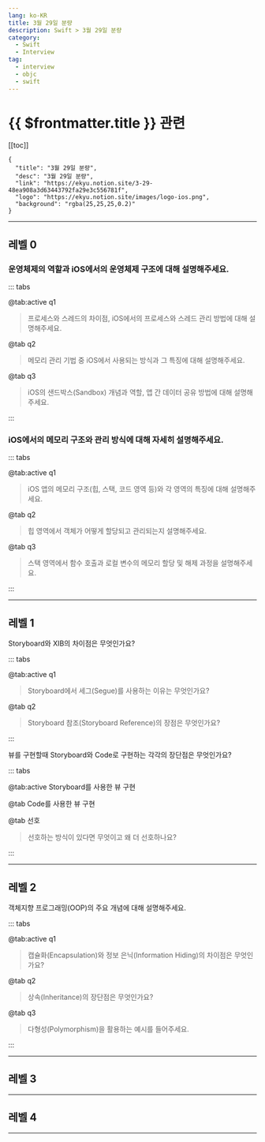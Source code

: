 ```yaml
---
lang: ko-KR
title: 3월 29일 분량
description: Swift > 3월 29일 분량
category: 
  - Swift
  - Interview
tag: 
  - interview
  - objc
  - swift
---
```


# {{ $frontmatter.title }} 관련

[[toc]]

```component VPCard
{
  "title": "3월 29일 분량",
  "desc": "3월 29일 분량",
  "link": "https://ekyu.notion.site/3-29-48ea908a3d63443792fa29e3c556781f",
  "logo": "https://ekyu.notion.site/images/logo-ios.png",
  "background": "rgba(25,25,25,0.2)"
}
```

---

## 레벨 0

### 운영체제의 역할과 iOS에서의 운영체제 구조에 대해 설명해주세요.

::: tabs

@tab:active q1

> 프로세스와 스레드의 차이점, iOS에서의 프로세스와 스레드 관리 방법에 대해 설명해주세요.

@tab q2

> 메모리 관리 기법 중 iOS에서 사용되는 방식과 그 특징에 대해 설명해주세요.

@tab q3

> iOS의 샌드박스(Sandbox) 개념과 역할, 앱 간 데이터 공유 방법에 대해 설명해주세요.

:::

### iOS에서의 메모리 구조와 관리 방식에 대해 자세히 설명해주세요.

::: tabs

@tab:active q1

> iOS 앱의 메모리 구조(힙, 스택, 코드 영역 등)와 각 영역의 특징에 대해 설명해주세요.

@tab q2

> 힙 영역에서 객체가 어떻게 할당되고 관리되는지 설명해주세요.

@tab q3

> 스택 영역에서 함수 호출과 로컬 변수의 메모리 할당 및 해제 과정을 설명해주세요.

:::

---

## 레벨 1

Storyboard와 XIB의 차이점은 무엇인가요?

::: tabs 

@tab:active q1

> Storyboard에서 세그(Segue)를 사용하는 이유는 무엇인가요?

@tab q2

> Storyboard 참조(Storyboard Reference)의 장점은 무엇인가요?

:::

뷰를 구현할때 Storyboard와 Code로 구현하는 각각의 장단점은 무엇인가요?

::: tabs 

@tab:active Storyboard를 사용한 뷰 구현

@tab Code를 사용한 뷰 구현

@tab 선호

> 선호하는 방식이 있다면 무엇이고 왜 더 선호하나요?

:::

---

## 레벨 2

객체지향 프로그래밍(OOP)의 주요 개념에 대해 설명해주세요.

::: tabs

@tab:active q1 

> 캡슐화(Encapsulation)와 정보 은닉(Information Hiding)의 차이점은 무엇인가요?

@tab q2

> 상속(Inheritance)의 장단점은 무엇인가요?

@tab q3

> 다형성(Polymorphism)을 활용하는 예시를 들어주세요.

:::

---

## 레벨 3

---

## 레벨 4

---

<TagLinks />
